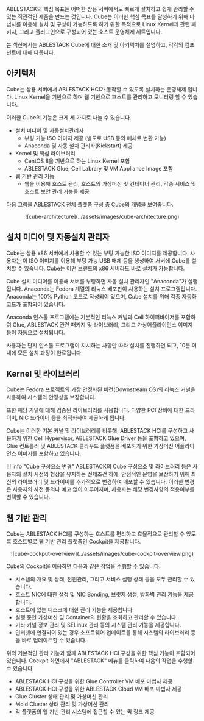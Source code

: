 ABLESTACK의 핵심 목표는 어떠한 상용 서버에서도 빠르게 설치하고 쉽게 관리할 수 있는 직관적인 제품을 만드는 것입니다. Cube는 이러한 핵심 목표를 달성하기 위해 마법사를 이용해 설치 및 구성이 가능하도록 하기 위한 목적으로 Linux Kernel과 관련 패키지, 그리고 플러그인으로 구성되어 있는 호스트 운영체제 세트입니다. 

본 섹션에서는 ABLESTACK Cube에 대한 소개 및 아키텍처를 설명하고, 각각의 컴포넌트에 대해 다룹니다. 

## 아키텍처

Cube는 상용 서버에서 ABLESTACK HCI가 동작할 수 있도록 설치하는 운영체제 입니다. Linux Kernel을 기반으로 하며 웹 기반으로 호스트를 관리하고 모니터링 할 수 있습니다. 

이러한 Cube의 기능은 크게 세 가지로 나눌 수 있습니다. 

- 설치 미디어 및 자동설치관리자
    - 부팅 가능 ISO 이미지 제공 (별도로 USB 등의 매체로 변환 가능)
    - Anaconda 및 자동 설치 관리자(Kickstart) 제공
- Kernel 및 핵심 라이브러리
    - CentOS 8을 기반으로 하는 Linux Kernel 포함
    - ABLESTACK Glue, Cell Labrary 및 VM Appliance Image 포함
- 웹 기반 관리 기능
    - 웹을 이용해 호스트 관리, 호스트의 가상머신 및 컨테이너 관리, 각종 서비스 및 호스트 보안 관리 기능을 제공

다음 그림을 ABLESTACK 전체 플랫폼 구성 중 Cube의 개념을 보여줍니다. 

<center>
![cube-architecture](../assets/images/cube-architecture.png)
</center>

## 설치 미디어 및 자동설치 관리자

Cube는 상용 x86 서버에서 사용할 수 있는 부팅 가능한 ISO 이미지를 제공합니다. 사용자는 이 ISO 이미지를 이용해 부팅 가능 USB 매체 등을 생성하여 서버에 Cube를 설치할 수 있습니다. Cube는 어떤 브랜드의 x86 서버라도 바로 설치가 가능합니다. 

Cube 설치 미디어를 이용해 서버를 부팅하면 자동 설치 관리자인 "Anaconda"가 실행됩니다. Anaconda는 Fedora 계열의 리눅스 배포판이 사용하는 설치 프로그램입니다. Anaconda는 100% Python 코드로 작성되어 있으며, Cube 설치를 위해 각종 자동화 코드가 포함되어 있습니다. 

Anaconda 인스톨 프로그램에는 기본적인 리눅스 커널과 Cell 하이퍼바이저를 포함하여 Glue, ABLESTACK 관련 패키지 및 라이브러리, 그리고 가상어플라이언스 이미지 등이 자동으로 설치됩니다. 

사용자는 단지 인스톨 프로그램이 지시하는 사항만 따라 설치를 진행하면 되고, 10분 이내에 모든 설치 과정이 완료됩니다 

## Kernel 및 라이브러리

Cube는 Fedora 프로젝트의 가장 안정화된 버전(Downstream OS)의 리눅스 커널을 사용하여 시스템의 안정성을 보장합니다. 

또한 해당 커널에 대해 검증된 라이브러리를 사용합니다. 다양한 PCI 장비에 대한 드라이버, NIC 드라이버 등을 최적화하여 제공하게 됩니다. 

Cube는 이러한 기본 커널 및 라이브러리를 비롯해, ABLESTACK HCI를 구성하고 사용하기 위한 Cell Hypervisor, ABLESTACK Glue Driver 등을 포함하고 있으며, Glue 컨트롤러 및 ABLESTACK 클라우드 플랫폼을 배포하기 위한 가상머신 어플라이언스 이미지를 포함하고 있습니다. 

!!! info "Cube 구성요소 변경"
    ABLESTACK의 Cube 구성요소 및 라이브러리 등은 사용자의 설치 시점의 형상을 유지하는 전제조건 하에, 안정적인 운영을 보장하기 위해 최신의 라이브러리 및 드라이버를 추가적으로 변경하여 배포할 수 있습니다. 이러한 변경은 사용자의 사전 동의나 예고 없이 이루어지며, 사용자는 해당 변경사항의 적용여부를 선택할 수 있습니다. 

## 웹 기반 관리 

Cube는 ABLESTACK HCI를 구성하는 호스트를 편리하고 효율적으로 관리할 수 있도록 호스트별로 웹 기반 관리 플랫폼인 Cockpit을 제공합니다. 

<center>
![cube-cockput-overview](../assets/images/cube-cockpit-overview.png)
</center>

Cube의 Cockpit을 이용하면 다음과 같은 작업을 수행할 수 있습니다. 

- 시스템의 개요 및 상태, 전원관리, 그리고 서비스 실행 상태 등을 모두 관리할 수 있습니다.
- 호스트 NIC에 대한 설정 및 NIC Bonding, 브릿지 생성, 방화벽 관리 기능을 제공합니다. 
- 호스트에 있는 디스크에 대한 관리 기능을 제공합니다. 
- 실행 중인 가상머신 및 Container의 현황을 조회하고 관리할 수 있습니다. 
- 기타 커널 정보 관리 및 SELinux 관리 등의 시스템 관리 기능을 제공합니다. 
- 인터넷에 연결되어 있는 경우 소프트웨어 업데이트를 통해 시스템의 라이브러리 등을 바로 업데이트할 수 있습니다.  

위의 기본적인 관리 기능과 함께 ABLESTACK HCI 구성을 위한 핵심 기능이 포함되어 있습니다. Cockpit 화면에서 "ABLESTACK" 메뉴를 클릭하여 다음의 작업을 수행할 수 있습니다. 

- ABLESTACK HCI 구성을 위한 Glue Controller VM 배포 마법사 제공
- ABLESTACK HCI 구성을 위한 ABLESTACK Cloud VM 배포 마법사 제공
- Glue Cluster 상태 관리 및 가상머신 관리
- Mold Cluster 상태 관리 및 가상머신 관리
- 각 플랫폼의 웹 기반 관리 시스템에 접근할 수 있는 퀵 링크 제공